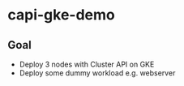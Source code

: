 # capi-gke-demo

## Goal

- Deploy 3 nodes with Cluster API on GKE
- Deploy some dummy workload e.g. webserver
